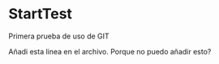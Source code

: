 # StartTest
Primera prueba de uso de GIT


Añadi esta linea en el archivo.  Porque no puedo añadir esto?


